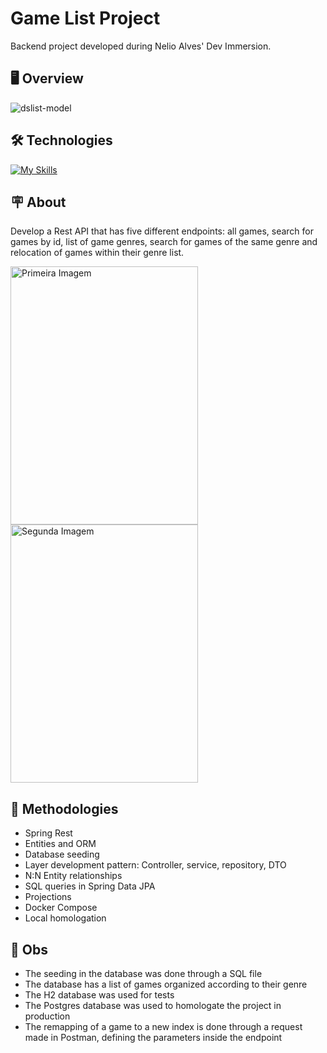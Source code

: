 # Game List Project
Backend project developed during Nelio Alves' Dev Immersion.

## 🖥️ Overview
![dslist-model](https://github.com/lcssathler/game-list/assets/115672410/71e09f2d-bf38-4ae8-a7cc-da79735a70bd)

## 🛠️ Technologies
[![My Skills](https://skills.thijs.gg/icons?i=java,mysql,spring,postgres,docker,postman,git)](https://skills.thijs.gg)

## 🪧 About
Develop a Rest API that has five different endpoints: all games, search for games by id, list of game genres, search for games of the same genre and relocation of games within their genre list.
<div>
  <img src="https://github.com/lcssathler/lcssathler/assets/115672410/0bec71ca-cf08-4d8f-a96b-c89c3cbe03bb" alt="Primeira Imagem" width="300" height="413">
  <img src="https://github.com/lcssathler/lcssathler/assets/115672410/044abf06-d99b-461e-8e9e-73bac97cf445" alt="Segunda Imagem" width="300" height="413">
</div>

## 📖 Methodologies
* Spring Rest
* Entities and ORM
* Database seeding
* Layer development pattern: Controller, service, repository, DTO
* N:N Entity relationships
* SQL queries in Spring Data JPA
* Projections
* Docker Compose
* Local homologation

## 👀 Obs
* The seeding in the database was done through a SQL file
* The database has a list of games organized according to their genre
* The H2 database was used for tests
* The Postgres database was used to homologate the project in production
* The remapping of a game to a new index is done through a request made in Postman, defining the parameters inside the endpoint
